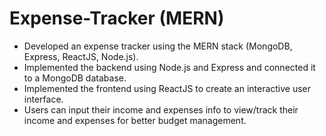 # Expense-Tracker (MERN)
- Developed an expense tracker using the MERN stack (MongoDB, Express, ReactJS, Node.js).
- Implemented the backend using Node.js and Express and connected it to a MongoDB database.
- Implemented the frontend using ReactJS to create an interactive user interface.
- Users can input their income and expenses info to view/track their income and expenses for
better budget management.

